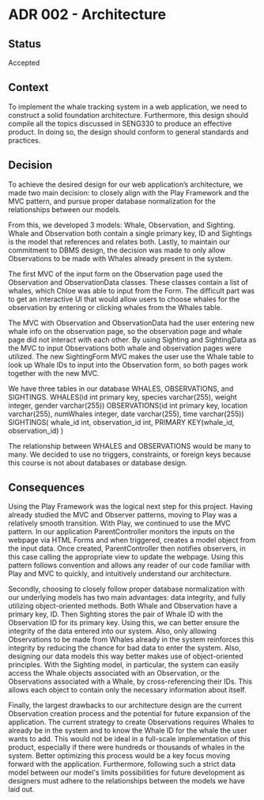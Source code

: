 # ADR 002 - Architecture

## Status

Accepted

## Context
To implement the whale tracking system in a web application, we need to construct a solid foundation architecture.
Furthermore, this design should compile all the topics discussed in SENG330 to produce an effective product.
In doing so, the design should conform to general standards and practices. 

## Decision

To achieve the desired design for our web application’s architecture, we made two main decision: to closely align with the Play Framework and the 
MVC pattern, and pursue proper database normalization for the relationships between our models.

From this, we developed 3 models: Whale, Observation, and Sighting. Whale and Observation both contain a single primary key,
ID and Sightings is the model that references and relates both. Lastly, to maintain our commitment to DBMS design, the decision was made to only
allow Observations to be made with Whales already present in the system.

The first MVC of the input form on the Observation page used the Observation and ObservationData classes. These classes contain a list of whales, which Chloe was able to input from the Form. The difficult part was to get an interactive UI that would allow users to choose whales for the observation by entering or clicking whales from the Whales table. 

The MVC with Observation and ObservationData had the user entering new whale info on the observation page, so the observation page and whale page did not interact with each other. By using Sighting and SightingData as the MVC to input Observations both whale and observation pages were utilized. The new SightingForm MVC makes the user use the Whale table to look up Whale IDs to input into the Observation form, so both pages work together with the new MVC.

We have three tables in our database WHALES, OBSERVATIONS, and SIGHTINGS. 
WHALES(id int primary key, species varchar(255), weight integer, gender varchar(255))
OBSERVATIONS(id int primary key, location varchar(255), numWhales integer, date varchar(255), time varchar(255))
SIGHTINGS( whale_id int, observation_id int, PRIMARY KEY(whale_id, observation_id) )

The relationship between WHALES and OBSERVATIONS would be many to many. 
We decided to use no triggers, constraints, or foreign keys because this course is not about databases or database design.


## Consequences

Using the Play Framework was the logical next step for this project. Having already studied the MVC and Observer patterns, moving to Play was a relatively smooth transition.  With Play, we continued to
use the MVC pattern. In our application ParentController monitors the inputs on the webpage via HTML Forms and when triggered, creates a model object from the input data.
Once created, ParentController then notifies observers, in this case calling the appropriate view to update the webpage. Using this pattern follows convention and allows any reader of our code familiar with Play
and MVC to quickly, and intuitively understand our architecture.

Secondly, choosing to closely follow proper database normalization with our underlying models has two main advantages: data integrity, and fully utilizing object-oriented methods.
Both Whale and Observation have a primary key, ID. Then Sighting stores the pair of Whale ID with the Observation ID for its primary key. Using this, we can better ensure the integrity of the data entered into our system.
Also, only allowing Observations to be made from Whales already in the system reinforces this integrity by reducing the chance for bad data to enter the system.
Also, designing our data models this way better makes use of object-oriented principles. With the Sighting model, in particular, the system can easily access the Whale objects associated with an Observation, 
or the Observations associated with a Whale, by cross-referencing their IDs. This allows each object to contain only the necessary information about itself.

Finally, the largest drawbacks to our architecture design are the current Observation creation process and the potential for future expansion of the application.
The current strategy to create Observations requires Whales to already be in the system and to know the Whale ID for the whale the user wants to add. 
This would not be ideal in a full-scale implementation of this product, especially if there were hundreds or thousands of whales in the system.
Better optimizing this process would be a key focus moving forward with the application.
Furthermore, following such a strict data model between our model's limits possibilities for future development as designers must adhere to the relationships between the models we have laid out.



